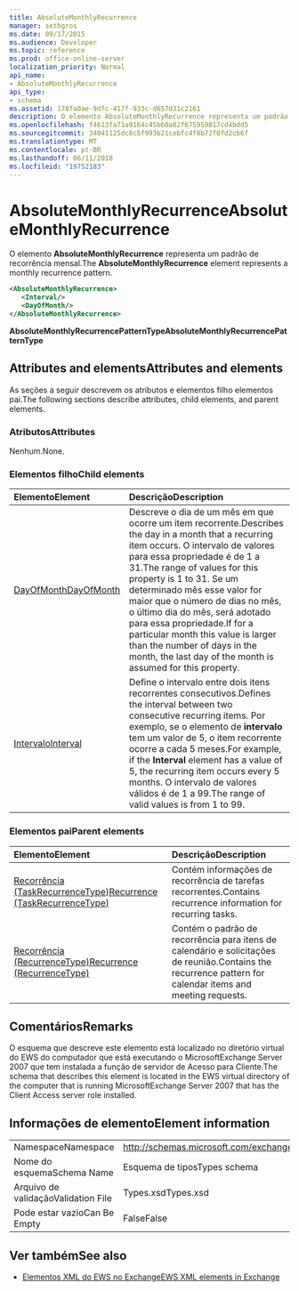 ```yaml
---
title: AbsoluteMonthlyRecurrence
manager: sethgros
ms.date: 09/17/2015
ms.audience: Developer
ms.topic: reference
ms.prod: office-online-server
localization_priority: Normal
api_name:
- AbsoluteMonthlyRecurrence
api_type:
- schema
ms.assetid: 178fa0ae-9dfc-417f-933c-d657d31c2161
description: O elemento AbsoluteMonthlyRecurrence representa um padrão de recorrência mensal.
ms.openlocfilehash: f4613fa71a9164c45b60a82f675959817cd4bdd5
ms.sourcegitcommit: 34041125dc8c5f993b21cebfc4f8b72f0fd2cb6f
ms.translationtype: MT
ms.contentlocale: pt-BR
ms.lasthandoff: 06/11/2018
ms.locfileid: "19752183"
---
```

# <a name="absolutemonthlyrecurrence"></a><span data-ttu-id="3875c-103">AbsoluteMonthlyRecurrence</span><span class="sxs-lookup"><span data-stu-id="3875c-103">AbsoluteMonthlyRecurrence</span></span>

<span data-ttu-id="3875c-104">O elemento **AbsoluteMonthlyRecurrence** representa um padrão de recorrência mensal.</span><span class="sxs-lookup"><span data-stu-id="3875c-104">The **AbsoluteMonthlyRecurrence** element represents a monthly recurrence pattern.</span></span> 
  
```xml
<AbsoluteMonthlyRecurrence>
   <Interval/>
   <DayOfMonth/>
</AbsoluteMonthlyRecurrence>
```

 <span data-ttu-id="3875c-105">**AbsoluteMonthlyRecurrencePatternType**</span><span class="sxs-lookup"><span data-stu-id="3875c-105">**AbsoluteMonthlyRecurrencePatternType**</span></span>
## <a name="attributes-and-elements"></a><span data-ttu-id="3875c-106">Attributes and elements</span><span class="sxs-lookup"><span data-stu-id="3875c-106">Attributes and elements</span></span>

<span data-ttu-id="3875c-107">As seções a seguir descrevem os atributos e elementos filho elementos pai.</span><span class="sxs-lookup"><span data-stu-id="3875c-107">The following sections describe attributes, child elements, and parent elements.</span></span>
  
### <a name="attributes"></a><span data-ttu-id="3875c-108">Atributos</span><span class="sxs-lookup"><span data-stu-id="3875c-108">Attributes</span></span>

<span data-ttu-id="3875c-109">Nenhum.</span><span class="sxs-lookup"><span data-stu-id="3875c-109">None.</span></span>
  
### <a name="child-elements"></a><span data-ttu-id="3875c-110">Elementos filho</span><span class="sxs-lookup"><span data-stu-id="3875c-110">Child elements</span></span>

|<span data-ttu-id="3875c-111">**Elemento**</span><span class="sxs-lookup"><span data-stu-id="3875c-111">**Element**</span></span>|<span data-ttu-id="3875c-112">**Descrição**</span><span class="sxs-lookup"><span data-stu-id="3875c-112">**Description**</span></span>|
|:-----|:-----|
|[<span data-ttu-id="3875c-113">DayOfMonth</span><span class="sxs-lookup"><span data-stu-id="3875c-113">DayOfMonth</span></span>](dayofmonth.md) <br/> |<span data-ttu-id="3875c-114">Descreve o dia de um mês em que ocorre um item recorrente.</span><span class="sxs-lookup"><span data-stu-id="3875c-114">Describes the day in a month that a recurring item occurs.</span></span> <span data-ttu-id="3875c-115">O intervalo de valores para essa propriedade é de 1 a 31.</span><span class="sxs-lookup"><span data-stu-id="3875c-115">The range of values for this property is 1 to 31.</span></span> <span data-ttu-id="3875c-116">Se um determinado mês esse valor for maior que o número de dias no mês, o último dia do mês, será adotado para essa propriedade.</span><span class="sxs-lookup"><span data-stu-id="3875c-116">If for a particular month this value is larger than the number of days in the month, the last day of the month is assumed for this property.</span></span>  <br/> |
|[<span data-ttu-id="3875c-117">Intervalo</span><span class="sxs-lookup"><span data-stu-id="3875c-117">Interval</span></span>](interval.md) <br/> |<span data-ttu-id="3875c-118">Define o intervalo entre dois itens recorrentes consecutivos.</span><span class="sxs-lookup"><span data-stu-id="3875c-118">Defines the interval between two consecutive recurring items.</span></span> <span data-ttu-id="3875c-119">Por exemplo, se o elemento de **intervalo** tem um valor de 5, o item recorrente ocorre a cada 5 meses.</span><span class="sxs-lookup"><span data-stu-id="3875c-119">For example, if the **Interval** element has a value of 5, the recurring item occurs every 5 months.</span></span> <span data-ttu-id="3875c-120">O intervalo de valores válidos é de 1 a 99.</span><span class="sxs-lookup"><span data-stu-id="3875c-120">The range of valid values is from 1 to 99.</span></span>  <br/> |
   
### <a name="parent-elements"></a><span data-ttu-id="3875c-121">Elementos pai</span><span class="sxs-lookup"><span data-stu-id="3875c-121">Parent elements</span></span>

|<span data-ttu-id="3875c-122">**Elemento**</span><span class="sxs-lookup"><span data-stu-id="3875c-122">**Element**</span></span>|<span data-ttu-id="3875c-123">**Descrição**</span><span class="sxs-lookup"><span data-stu-id="3875c-123">**Description**</span></span>|
|:-----|:-----|
|[<span data-ttu-id="3875c-124">Recorrência (TaskRecurrenceType)</span><span class="sxs-lookup"><span data-stu-id="3875c-124">Recurrence (TaskRecurrenceType)</span></span>](recurrence-taskrecurrencetype.md) <br/> |<span data-ttu-id="3875c-125">Contém informações de recorrência de tarefas recorrentes.</span><span class="sxs-lookup"><span data-stu-id="3875c-125">Contains recurrence information for recurring tasks.</span></span>  <br/> |
|[<span data-ttu-id="3875c-126">Recorrência (RecurrenceType)</span><span class="sxs-lookup"><span data-stu-id="3875c-126">Recurrence (RecurrenceType)</span></span>](recurrence-recurrencetype.md) <br/> |<span data-ttu-id="3875c-127">Contém o padrão de recorrência para itens de calendário e solicitações de reunião.</span><span class="sxs-lookup"><span data-stu-id="3875c-127">Contains the recurrence pattern for calendar items and meeting requests.</span></span>  <br/> |
   
## <a name="remarks"></a><span data-ttu-id="3875c-128">Comentários</span><span class="sxs-lookup"><span data-stu-id="3875c-128">Remarks</span></span>

<span data-ttu-id="3875c-129">O esquema que descreve este elemento está localizado no diretório virtual do EWS do computador que está executando o MicrosoftExchange Server 2007 que tem instalada a função de servidor de Acesso para Cliente.</span><span class="sxs-lookup"><span data-stu-id="3875c-129">The schema that describes this element is located in the EWS virtual directory of the computer that is running MicrosoftExchange Server 2007 that has the Client Access server role installed.</span></span>
  
## <a name="element-information"></a><span data-ttu-id="3875c-130">Informações de elemento</span><span class="sxs-lookup"><span data-stu-id="3875c-130">Element information</span></span>

|||
|:-----|:-----|
|<span data-ttu-id="3875c-131">Namespace</span><span class="sxs-lookup"><span data-stu-id="3875c-131">Namespace</span></span>  <br/> |http://schemas.microsoft.com/exchange/services/2006/types  <br/> |
|<span data-ttu-id="3875c-132">Nome do esquema</span><span class="sxs-lookup"><span data-stu-id="3875c-132">Schema Name</span></span>  <br/> |<span data-ttu-id="3875c-133">Esquema de tipos</span><span class="sxs-lookup"><span data-stu-id="3875c-133">Types schema</span></span>  <br/> |
|<span data-ttu-id="3875c-134">Arquivo de validação</span><span class="sxs-lookup"><span data-stu-id="3875c-134">Validation File</span></span>  <br/> |<span data-ttu-id="3875c-135">Types.xsd</span><span class="sxs-lookup"><span data-stu-id="3875c-135">Types.xsd</span></span>  <br/> |
|<span data-ttu-id="3875c-136">Pode estar vazio</span><span class="sxs-lookup"><span data-stu-id="3875c-136">Can Be Empty</span></span>  <br/> |<span data-ttu-id="3875c-137">False</span><span class="sxs-lookup"><span data-stu-id="3875c-137">False</span></span>  <br/> |
   
## <a name="see-also"></a><span data-ttu-id="3875c-138">Ver também</span><span class="sxs-lookup"><span data-stu-id="3875c-138">See also</span></span>

- [<span data-ttu-id="3875c-139">Elementos XML do EWS no Exchange</span><span class="sxs-lookup"><span data-stu-id="3875c-139">EWS XML elements in Exchange</span></span>](ews-xml-elements-in-exchange.md)

